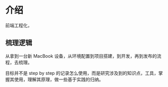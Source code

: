 # 介绍

前端工程化，

<!-- 我的理解 —— 聚焦到工程，从需求 -> 开发 -> ... -> 发布与迭代 过程中的方方面面。 -->

<!-- 首先聚焦到工程，

然后思考一个问题：如何提升效率与质量

围绕着工程，从开发、构建到部署上线流程中相关的工具链，方法论，实施方案。 -->

<!-- 环境 -->

<!-- 工程 -->

<!-- 方案 -->

<!-- 发布 -->

## 梳理逻辑

从拿到一台新 MacBook 设备，从环境配置到项目搭建，到开发，再到发布的流程，去梳理。

目标并不是 step by step 的记录怎么使用，而是研究涉及到的知识点，工具，掌握其使用，理解其原理，做一些基于实践的归纳。
